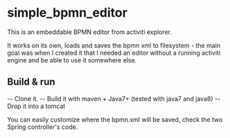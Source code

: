 # simple_bpmn_editor

This is an embeddable BPMN editor from activiti explorer.

It works on its own, loads and saves the bpmn xml to filesystem - the main goal was when I created it that I needed an editor without a running activiti engine and be able to use it somewhere else.

## Build & run

-- Clone it.
-- Build it with maven + Java7+ (tested with java7 and java8)
-- Drop it into a tomcat

You can easily customize where the bpmn.xml will be saved, check the two Spring controller's code.

